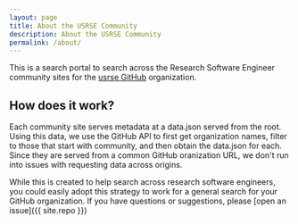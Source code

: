 ```yaml
---
layout: page
title: About the USRSE Community
description: About the USRSE Community
permalink: /about/
---
```


This is a search portal to search across the Research Software Engineer
community sites for the [usrse GitHub](https://www.github.com/usrse) 
organization.

## How does it work?

Each community site serves metadata at a data.json served from the root. Using
this data, we use the GitHub API to first get organization names, filter
to those that start with community, and then obtain the data.json for each.
Since they are served from a common GitHub oranization URL, we don't run
into issues with requesting data across origins.

While this is created to help search across research software engineers, 
you could easily adopt this strategy to work for a general search for your GitHub
organization. If you have questions or suggestions, please [open an issue]({{ site.repo }})
